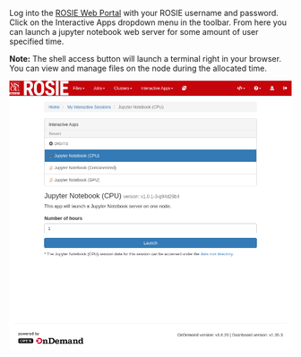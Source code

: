 Log into the [ROSIE Web Portal](http://dh-ood.hpc.msoe.edu) with your ROSIE username and password. Click on the Interactive Apps dropdown menu in the toolbar. From here you can launch a jupyter notebook web server for some amount of user specified time.

**Note:** The shell access button will launch a terminal right in your browser. You can view and manage files on the node during the allocated time.

![Jupyter Notebook](../_images/ipynb.png)